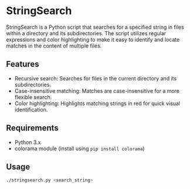# StringSearch

StringSearch is a Python script that searches for a specified string in files within a directory and its subdirectories. The script utilizes regular expressions and color highlighting to make it easy to identify and locate matches in the content of multiple files.

## Features

- Recursive search: Searches for files in the current directory and its subdirectories.
- Case-insensitive matching: Matches are case-insensitive for a more flexible search.
- Color highlighting: Highlights matching strings in red for quick visual identification.

## Requirements

- Python 3.x
- colorama module (install using `pip install colorama`)

## Usage

```bash
./stringsearch.py <search_string>
